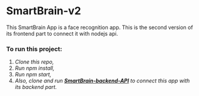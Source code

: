 # SmartBrain-v2

This SmartBrain App is a face recognition app. This is the second version of its frontend part to connect it with nodejs api.

### To run this project:

1. *Clone this repo,*
2. *Run npm install,*
3. *Run npm start,*
4. *Also, clone and run **[SmartBrain-backend-API](https://github.com/MalihaKabir/smartbrain-backend-api/blob/master/README.md)** to connect this app with its backend part.*
